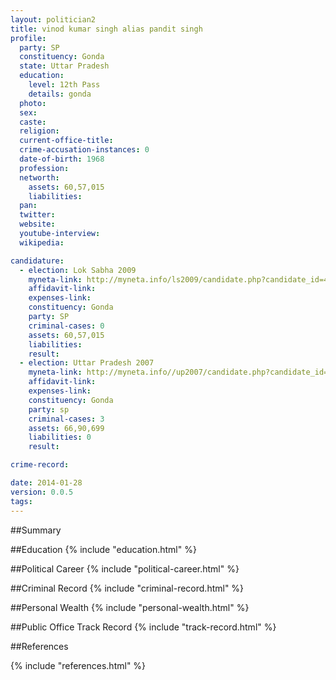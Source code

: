 ```yaml
---
layout: politician2
title: vinod kumar singh alias pandit singh
profile: 
  party: SP
  constituency: Gonda
  state: Uttar Pradesh
  education: 
    level: 12th Pass
    details: gonda
  photo: 
  sex: 
  caste: 
  religion: 
  current-office-title: 
  crime-accusation-instances: 0
  date-of-birth: 1968
  profession: 
  networth: 
    assets: 60,57,015
    liabilities: 
  pan: 
  twitter: 
  website: 
  youtube-interview: 
  wikipedia: 

candidature: 
  - election: Lok Sabha 2009
    myneta-link: http://myneta.info/ls2009/candidate.php?candidate_id=4055
    affidavit-link: 
    expenses-link: 
    constituency: Gonda 
    party: SP
    criminal-cases: 0
    assets: 60,57,015
    liabilities: 
    result:  
  - election: Uttar Pradesh 2007
    myneta-link: http://myneta.info//up2007/candidate.php?candidate_id=286
    affidavit-link: 
    expenses-link: 
    constituency: Gonda 
    party: sp
    criminal-cases: 3
    assets: 66,90,699
    liabilities: 0
    result:  

crime-record: 

date: 2014-01-28
version: 0.0.5
tags: 
---
```

##Summary


##Education
{% include "education.html" %}


##Political Career
{% include "political-career.html" %}


##Criminal Record
{% include "criminal-record.html" %}


##Personal Wealth
{% include "personal-wealth.html" %}


##Public Office Track Record
{% include "track-record.html" %}


##References


{% include "references.html" %}